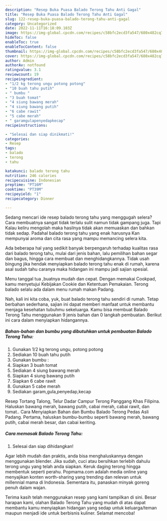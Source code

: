 ```yaml
---
description: "Resep Buka Puasa Balado Terong Tahu Anti Gagal"
title: "Resep Buka Puasa Balado Terong Tahu Anti Gagal"
slug: 122-resep-buka-puasa-balado-terong-tahu-anti-gagal
category: Uncategorized
date: 2022-11-11T16:18:09.103Z
image: https://img-global.cpcdn.com/recipes/c58bfc2ecd3fa547/680x482cq70/balado-terong-tahu-foto-resep-utama.jpg
hideToc: false
enableToc: true
enableTocContent: false
thumbnail: https://img-global.cpcdn.com/recipes/c58bfc2ecd3fa547/680x482cq70/balado-terong-tahu-foto-resep-utama.jpg
cover: https://img-global.cpcdn.com/recipes/c58bfc2ecd3fa547/680x482cq70/balado-terong-tahu-foto-resep-utama.jpg
author: Admin
authorAv: notfound
ratingvalue: 3.1
reviewcount: 19
recipeingredient:
- "1/2 kg terong ungu potong potong"
- "10 buah tahu putih"
- " bumbu "
- "3 buah tomat"
- "4 siung bawang merah"
- "4 siung bawang putih"
- "6 cabe rawit"
- "5 cabe merah"
- " garamgulapenyedapkecap"
recipeinstructions:

- "Selesai dan siap dinikmati!"
categories:
- Resep
tags:
- balado
- terong
- tahu

katakunci: balado terong tahu 
nutrition: 246 calories
recipecuisine: Indonesian
preptime: "PT16M"
cooktime: "PT39M"
recipeyield: "1"
recipecategory: Dinner

---
```



Sedang mencari ide resep balado terong tahu yang menggugah selera? Cara membuatnya sangat tidak terlalu sulit namun tidak gampang juga. Tapi Kalau keliru mengolah maka hasilnya tidak akan memuaskan dan bahkan tidak sedap. Padahal balado terong tahu yang enak harusnya Kan mempunyai aroma dan cita rasa yang mampu memancing selera kita.


Ada beberapa hal yang sedikit banyak berpengaruh terhadap kualitas rasa dari balado terong tahu, mulai dari jenis bahan, lalu pemilihan bahan segar dan bagus, hingga cara membuat dan menghidangkannya. Tidak usah bingung jika hendak menyiapkan balado terong tahu enak di rumah, karena asal sudah tahu caranya maka hidangan ini mampu jadi sajian spesial.

Menu tanggal tua ,buatnya mudah dan cepat. Dengan memakai Cookpad, kamu menyetujui Kebijakan Cookie dan Ketentuan Pemakaian. Terong balado selalu ada dalam menu rumah makan Padang.


Nah, kali ini kita coba, yuk, buat balado terong tahu sendiri di rumah. Tetap berbahan sederhana, sajian ini dapat memberi manfaat untuk membantu menjaga kesehatan tubuhmu sekeluarga. Kamu bisa membuat Balado Terong Tahu menggunakan 9 jenis bahan dan 0 langkah pembuatan. Berikut ini cara dalam menyiapkan hidangannya.

<!--inarticleads1-->

##### Bahan-bahan dan bumbu yang dibutuhkan untuk pembuatan Balado Terong Tahu:

1. Gunakan 1/2 kg terong ungu, potong potong
1. Sediakan 10 buah tahu putih
1. Gunakan  bumbu :
1. Siapkan 3 buah tomat
1. Sediakan 4 siung bawang merah
1. Siapkan 4 siung bawang putih
1. Siapkan 6 cabe rawit
1. Gunakan 5 cabe merah
1. Sediakan  garam,gula,penyedap,kecap


Resep Tortang Talong, Telur Dadar Campur Terong Panggang Khas Filipina. Haluskan bawang merah, bawang putih, cabai merah, cabai rawit, dan tomat.. Cara Menyiapkan Bahan dan Bumbu Balado Terong Pedas Asli Padang. Pertama, haluskan bumbu-bumbu seperti bawang merah, bawang putih, cabai merah besar, dan cabai keriting. 

<!--inarticleads2-->

##### Cara memasak Balado Terong Tahu:


1. Selesai dan siap dihidangkan!

Agar lebih mudah dan praktis, anda bisa menghaluskannya dengan menggunakan blender. Jika sudah, cuci atau bersihkan terlebih dahulu terong ungu yang telah anda siapkan. Keruk daging terong hingga membentuk seperti perahu. Popmama.com adalah media online yang menyajikan konten worth-sharing yang trending dan relevan untuk millennial mama di Indonesia. Sementara itu, panaskan minyak goreng penuh dalam wajan. 

Terima kasih telah menggunakan resep yang kami tampilkan di sini. Besar harapan kami, olahan Balado Terong Tahu yang mudah di atas dapat membantu kamu menyiapkan hidangan yang sedap untuk keluarga/teman maupun menjadi ide untuk berbisnis kuliner. Selamat mencoba!
